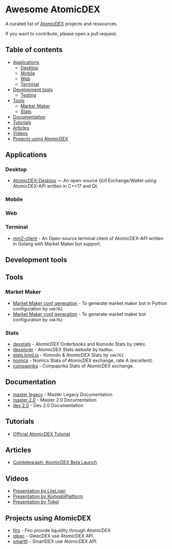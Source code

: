 # Awesome AtomicDEX

A curated list of [AtomicDEX](https://atomicdex.io/) projects and ressources.

If you want to contribute, please open a pull request.

## Table of contents

- [Applications](#applications)
    - [Desktop](#desktop)
    - [Mobile](#mobile)
    - [Web](#web)
    - [Terminal](#terminal)
- [Development tools](#development-tools)
    - [Testing](#testing)
- [Tools](#tools)
    - [Market Maker](#market-maker)
    - [Stats](#stats)
- [Documentation](#documentation)
- [Tutorials](#tutorials)
- [Articles](#articles)
- [Videos](#videos)
- [Projects using AtomicDEX](#projects-using-atomicdex)
    

## Applications

### Desktop

- [AtomicDEX-Desktop](https://github.com/KomodoPlatform/atomicDEX-Desktop) — An open-source GUI Exchange/Wallet 
  using AtomicDEX-API written in C++17 and Qt.

### Mobile

### Web

### Terminal

- [mm2-client](https://github.com/Milerius/mm2-client) - An Open-source terminal client of AtomicDEX-API written in 
  Golang with Market Maker bot support.

## Development tools

## Tools

### Market Maker

- [Market Maker conf generation](https://github.com/smk762/DragonhoundTools/blob/master/atomicdex/generate_maker_cfg.py) - To generate market maker bot in Python configuration by `smk762`
- [Market Maker conf generation](http://116.203.120.91:8762/tools/makerbot_cfg) - To generate market maker bot configuration by `smk762`

### Stats

- [dexstats](https://dexstats.info/) - AtomicDEX Orderbooks and Komodo Stats by `CHMEX`.
- [dexplorer](https://dexplorer.io/) - AtomicDEX Stats website by `MadMax`.
- [stats.kmd.io](https://stats.kmd.io/) - Komodo & AtomicDEX Stats by `smk762`
- [nomics](https://nomics.com/exchanges/atomicdex) - Nomics Stats of AtomicDEX exchange, rate A (excellent).
- [coinpaprika](https://coinpaprika.com/fr/exchanges/atomicdex/) - Coinpaprika Stats of AtomicDEX exchange.

## Documentation

- [master legacy](https://developers.komodoplatform.com/basic-docs/atomicdex-api-legacy) - Master Legacy Documentation
- [master 2.0](https://developers.komodoplatform.com/basic-docs/atomicdex-api-20/) - Master 2.0 Documentation
- [dev 2.0](https://developers.komodoplatform.com/basic-docs/atomicdex-api-20-dev/) - Dev 2.0 Documentation

## Tutorials

- [Official AtomicDEX Tutorial](https://developers.komodoplatform.com/basic-docs/atomicdex/atomicdex-tutorials/introduction-to-atomicdex.html)

## Articles

- [Cointelegraph: AtomicDEX Beta Launch](https://cointelegraph.com/news/komodo-launches-atomicdex-beta-bringing-atomic-swaps-to-ethereum-and-bitcoin)

## Videos

- [Presentation by LiteLiger](https://youtu.be/mgfgdoc2v6o)
- [Presentation by KomodoPlatform](https://youtu.be/4LhGFbLAKHk)
- [Presentation by Tokel](https://youtu.be/fUs2l8kkBRQ)

## Projects using AtomicDEX

- [firo](https://firo.org/) - Firo provide liquidity through AtomicDEX
- [gleec](https://gleec.com/) - GleecDEX use AtomicDEX API.
- [smartfi](https://smartfi.com/) - SmartDEX use AtomicDEX API.